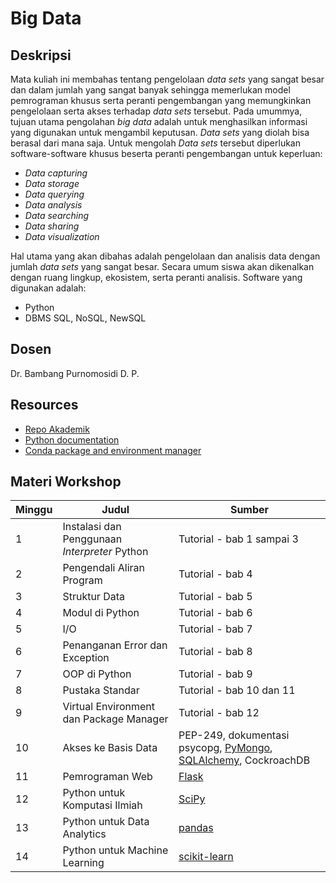# Big Data

## Deskripsi

Mata kuliah ini membahas tentang pengelolaan *data sets* yang sangat besar dan dalam jumlah yang sangat banyak sehingga memerlukan model pemrograman khusus serta peranti pengembangan yang memungkinkan pengelolaan serta akses terhadap *data sets* tersebut. Pada umummya, tujuan utama pengolahan *big data* adalah untuk menghasilkan informasi yang digunakan untuk mengambil keputusan. *Data sets* yang diolah bisa berasal dari mana saja. Untuk mengolah *Data sets* tersebut diperlukan software-software khusus beserta peranti pengembangan untuk keperluan:

- *Data capturing*
- *Data storage*
- *Data querying*
- *Data analysis*
- *Data searching*
- *Data sharing*
- *Data visualization*

Hal utama yang akan dibahas adalah pengelolaan dan analisis data dengan jumlah *data sets* yang sangat besar. Secara umum siswa akan dikenalkan dengan ruang lingkup, ekosistem, serta peranti analisis. Software yang digunakan adalah:

- Python
- DBMS SQL, NoSQL, NewSQL


## Dosen

Dr. Bambang Purnomosidi D. P.

## Resources

* [Repo Akademik](https://github.com/oldstager/academic)
* [Python documentation](https://docs.python.org/3/)
* [Conda package and environment manager](https://conda.io)

## Materi Workshop

| Minggu | Judul | Sumber |
| ------- | ------ |------ |
| 1 | Instalasi dan Penggunaan *Interpreter* Python | Tutorial - bab 1 sampai 3 | 
| 2 | Pengendali Aliran Program | Tutorial - bab 4 | 
| 3 | Struktur Data | Tutorial - bab 5 | 
| 4 | Modul di Python | Tutorial - bab 6 | 
| 5 | I/O | Tutorial - bab 7 | 
| 6 | Penanganan Error dan Exception | Tutorial - bab 8 | 
| 7 | OOP di Python | Tutorial - bab 9 | 
| 8 | Pustaka Standar | Tutorial - bab 10 dan 11 | 
| 9 | Virtual Environment dan Package Manager | Tutorial - bab 12 | 
| 10 | Akses ke Basis Data | PEP-249, dokumentasi psycopg, [PyMongo](https://github.com/mongodb/mongo-python-driver), [SQLAlchemy](https://www.sqlalchemy.org/), CockroachDB |
| 11 | Pemrograman Web | [Flask](http://flask.pocoo.org/) | 
| 12 | Python untuk Komputasi Ilmiah | [SciPy](https://www.scipy.org/) | 
| 13 | Python untuk Data Analytics | [pandas](http://pandas.pydata.org/) | 
| 14 | Python untuk Machine Learning | [scikit-learn](http://scikit-learn.org/stable/) | 

